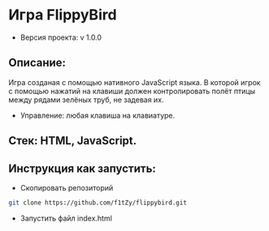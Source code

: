 # Игра FlippyBird

* Версия проекта: v 1.0.0

## Описание:
Игра созданая с помощью нативного JavaScript языка. В которой игрок с помощью нажатий на клавиши должен контролировать полёт птицы между рядами зелёных труб, не задевая их.
* Управление: любая клавиша на клавиатуре.

## Стек: HTML, JavaScript.

## Инструкция как запустить:
* Скопировать репозиторий 
```sh
git clone https://github.com/f1tZy/flippybird.git
```
* Запустить файл index.html
